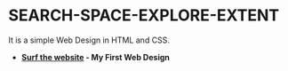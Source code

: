 # SEARCH-SPACE-EXPLORE-EXTENT
 It is a simple Web Design in HTML and CSS.

 - **[Surf the website](https://amey-thakur.github.io/SEARCH-SPACE-EXPLORE-EXTENT) - My First Web Design**
